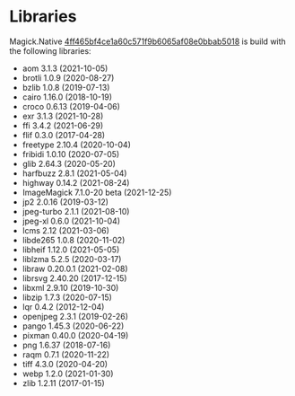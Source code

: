 # Libraries
Magick.Native [4ff465bf4ce1a60c571f9b6065af08e0bbab5018](https://github.com/dlemstra/Magick.Native/commit/4ff465bf4ce1a60c571f9b6065af08e0bbab5018) is build with the following libraries:

- aom 3.1.3 (2021-10-05)
- brotli 1.0.9 (2020-08-27)
- bzlib 1.0.8 (2019-07-13)
- cairo 1.16.0 (2018-10-19)
- croco 0.6.13 (2019-04-06)
- exr 3.1.3 (2021-10-28)
- ffi 3.4.2 (2021-06-29)
- flif 0.3.0 (2017-04-28)
- freetype 2.10.4 (2020-10-04)
- fribidi 1.0.10 (2020-07-05)
- glib 2.64.3 (2020-05-20)
- harfbuzz 2.8.1 (2021-05-04)
- highway 0.14.2 (2021-08-24)
- ImageMagick 7.1.0-20 beta (2021-12-25)
- jp2 2.0.16 (2019-03-12)
- jpeg-turbo 2.1.1 (2021-08-10)
- jpeg-xl 0.6.0 (2021-10-04)
- lcms 2.12 (2021-03-06)
- libde265 1.0.8 (2020-11-02)
- libheif 1.12.0 (2021-05-05)
- liblzma 5.2.5 (2020-03-17)
- libraw 0.20.0.1 (2021-02-08)
- librsvg 2.40.20 (2017-12-15)
- libxml 2.9.10 (2019-10-30)
- libzip 1.7.3 (2020-07-15)
- lqr 0.4.2 (2012-12-04)
- openjpeg 2.3.1 (2019-02-26)
- pango 1.45.3 (2020-06-22)
- pixman 0.40.0 (2020-04-19)
- png 1.6.37 (2018-07-16)
- raqm 0.7.1 (2020-11-22)
- tiff 4.3.0 (2020-04-20)
- webp 1.2.0 (2021-01-30)
- zlib 1.2.11 (2017-01-15)
